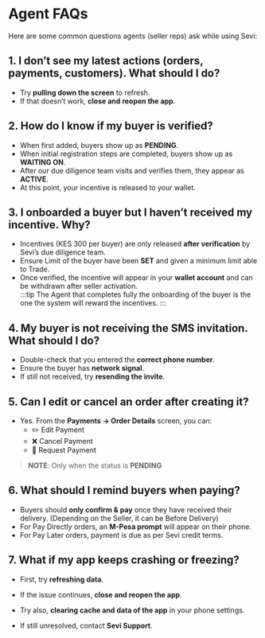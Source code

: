 # Agent FAQs

Here are some common questions agents (seller reps) ask while using Sevi:  


## 1. I don’t see my latest actions (orders, payments, customers). What should I do?
- Try **pulling down the screen** to refresh.  
- If that doesn’t work, **close and reopen the app**.  


## 2. How do I know if my buyer is verified?
- When first added, buyers show up as **PENDING**.  
- When initial registration steps are completed, buyers show up as **WAITING ON**.  
- After our due diligence team visits and verifies them, they appear as **ACTIVE**.  
- At this point, your incentive is released to your wallet.  


## 3. I onboarded a buyer but I haven’t received my incentive. Why?
- Incentives (KES 300 per buyer) are only released **after verification** by Sevi’s due diligence team.  
- Ensure Limit of the buyer have been **SET** and given a minimum limit able to Trade.  
- Once verified, the incentive will appear in your **wallet account** and can be withdrawn after seller activation.  
:::tip
The Agent that completes fully the onboarding of the buyer is the one the system will reward the incentives.
:::

## 4. My buyer is not receiving the SMS invitation. What should I do?
- Double-check that you entered the **correct phone number**.  
- Ensure the buyer has **network signal**.  
- If still not received, try **resending the invite**.  


## 5. Can I edit or cancel an order after creating it?
- Yes. From the **Payments → Order Details** screen, you can:  
  - ✏️ Edit Payment  
  - ❌ Cancel Payment  
  - 📲 Request Payment  
  
> **NOTE**: Only when the status is **PENDING**

## 6. What should I remind buyers when paying?
- Buyers should **only confirm & pay** once they have received their delivery. (Depending on the Seller, it can be Before Delivery)  
- For Pay Directly orders, an **M-Pesa prompt** will appear on their phone.  
- For Pay Later orders, payment is due as per Sevi credit terms.  


## 7. What if my app keeps crashing or freezing?
- First, try **refreshing data**.  
- If the issue continues, **close and reopen the app**.  
- Try also, **clearing cache and data of the app** in your phone settings.
  
- If still unresolved, contact **Sevi Support**.  
